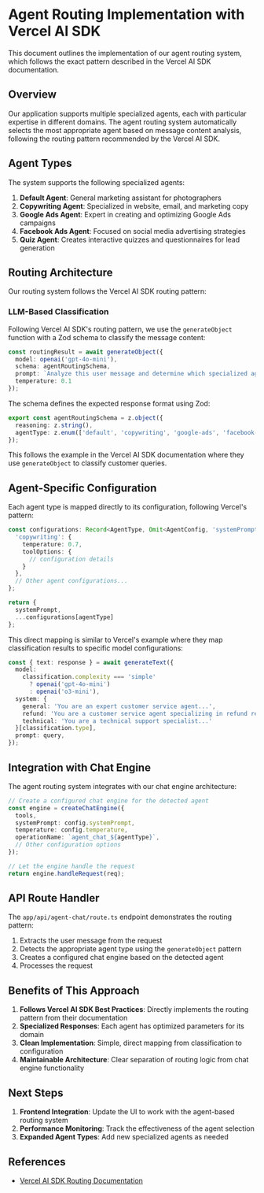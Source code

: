 # Agent Routing Implementation with Vercel AI SDK

This document outlines the implementation of our agent routing system, which follows the exact pattern described in the Vercel AI SDK documentation.

## Overview

Our application supports multiple specialized agents, each with particular expertise in different domains. The agent routing system automatically selects the most appropriate agent based on message content analysis, following the routing pattern recommended by the Vercel AI SDK.

## Agent Types

The system supports the following specialized agents:

1. **Default Agent**: General marketing assistant for photographers
2. **Copywriting Agent**: Specialized in website, email, and marketing copy
3. **Google Ads Agent**: Expert in creating and optimizing Google Ads campaigns
4. **Facebook Ads Agent**: Focused on social media advertising strategies
5. **Quiz Agent**: Creates interactive quizzes and questionnaires for lead generation

## Routing Architecture

Our routing system follows the Vercel AI SDK routing pattern:

### LLM-Based Classification

Following Vercel AI SDK's routing pattern, we use the `generateObject` function with a Zod schema to classify the message content:

```typescript
const routingResult = await generateObject({
  model: openai('gpt-4o-mini'),
  schema: agentRoutingSchema,
  prompt: `Analyze this user message and determine which specialized agent should handle it...`,
  temperature: 0.1
});
```

The schema defines the expected response format using Zod:

```typescript
export const agentRoutingSchema = z.object({
  reasoning: z.string(),
  agentType: z.enum(['default', 'copywriting', 'google-ads', 'facebook-ads', 'quiz'])
});
```

This follows the example in the Vercel AI SDK documentation where they use `generateObject` to classify customer queries.

## Agent-Specific Configuration

Each agent type is mapped directly to its configuration, following Vercel's pattern:

```typescript
const configurations: Record<AgentType, Omit<AgentConfig, 'systemPrompt'>> = {
  'copywriting': {
    temperature: 0.7,
    toolOptions: {
      // configuration details
    }
  },
  // Other agent configurations...
};

return {
  systemPrompt,
  ...configurations[agentType]
};
```

This direct mapping is similar to Vercel's example where they map classification results to specific model configurations:

```typescript
const { text: response } = await generateText({
  model:
    classification.complexity === 'simple'
      ? openai('gpt-4o-mini')
      : openai('o3-mini'),
  system: {
    general: 'You are an expert customer service agent...',
    refund: 'You are a customer service agent specializing in refund requests...',
    technical: 'You are a technical support specialist...'
  }[classification.type],
  prompt: query,
});
```

## Integration with Chat Engine

The agent routing system integrates with our chat engine architecture:

```typescript
// Create a configured chat engine for the detected agent
const engine = createChatEngine({
  tools,
  systemPrompt: config.systemPrompt,
  temperature: config.temperature,
  operationName: `agent_chat_${agentType}`,
  // Other configuration options
});

// Let the engine handle the request
return engine.handleRequest(req);
```

## API Route Handler

The `app/api/agent-chat/route.ts` endpoint demonstrates the routing pattern:

1. Extracts the user message from the request
2. Detects the appropriate agent type using the `generateObject` pattern
3. Creates a configured chat engine based on the detected agent
4. Processes the request

## Benefits of This Approach

1. **Follows Vercel AI SDK Best Practices**: Directly implements the routing pattern from their documentation
2. **Specialized Responses**: Each agent has optimized parameters for its domain
3. **Clean Implementation**: Simple, direct mapping from classification to configuration
4. **Maintainable Architecture**: Clear separation of routing logic from chat engine functionality

## Next Steps

1. **Frontend Integration**: Update the UI to work with the agent-based routing system
2. **Performance Monitoring**: Track the effectiveness of the agent selection
3. **Expanded Agent Types**: Add new specialized agents as needed

## References

- [Vercel AI SDK Routing Documentation](https://sdk.vercel.ai/docs/foundations/agents#routing) 